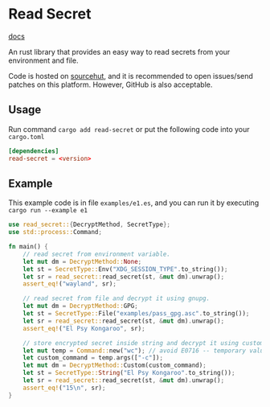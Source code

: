 # Read Secret

[docs](https://docs.rs/read-secret)

An rust library that provides an easy way to read secrets from your environment and file. 

Code is hosted on [sourcehut](https://git.sr.ht/~meow_king/read-secret), and it is recommended to open issues/send patches on this platform. However, GitHub is also acceptable.

## Usage

Run command `cargo add read-secret` or put the following code into your `cargo.toml`

``` toml
[dependencies]
read-secret = <version>
```

## Example 

This example code is in file `examples/e1.es`, and you can run it by executing `cargo run --example e1`
``` rust
use read_secret::{DecryptMethod, SecretType};
use std::process::Command;

fn main() {
    // read secret from environment variable.
    let mut dm = DecryptMethod::None;
    let st = SecretType::Env("XDG_SESSION_TYPE".to_string());
    let sr = read_secret::read_secret(st, &mut dm).unwrap();
    assert_eq!("wayland", sr);

    // read secret from file and decrypt it using gnupg.
    let mut dm = DecryptMethod::GPG;
    let st = SecretType::File("examples/pass_gpg.asc".to_string());
    let sr = read_secret::read_secret(st, &mut dm).unwrap();
    assert_eq!("El Psy Kongaroo", sr);

    // store encrypted secret inside string and decrypt it using custom command.
    let mut temp = Command::new("wc"); // avoid E0716 -- temporary value is being dropped
    let custom_command = temp.args(["-c"]);
    let mut dm = DecryptMethod::Custom(custom_command);
    let st = SecretType::String("El Psy Kongaroo".to_string());
    let sr = read_secret::read_secret(st, &mut dm).unwrap();
    assert_eq!("15\n", sr);
}
```

